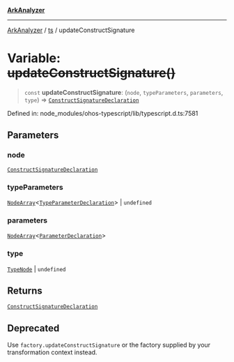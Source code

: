 [**ArkAnalyzer**](../../../../README.md)

***

[ArkAnalyzer](../../../../globals.md) / [ts](../README.md) / updateConstructSignature

# Variable: ~~updateConstructSignature()~~

> `const` **updateConstructSignature**: (`node`, `typeParameters`, `parameters`, `type`) => [`ConstructSignatureDeclaration`](../interfaces/ConstructSignatureDeclaration.md)

Defined in: node\_modules/ohos-typescript/lib/typescript.d.ts:7581

## Parameters

### node

[`ConstructSignatureDeclaration`](../interfaces/ConstructSignatureDeclaration.md)

### typeParameters

[`NodeArray`](../interfaces/NodeArray.md)\<[`TypeParameterDeclaration`](../interfaces/TypeParameterDeclaration.md)\> | `undefined`

### parameters

[`NodeArray`](../interfaces/NodeArray.md)\<[`ParameterDeclaration`](../interfaces/ParameterDeclaration.md)\>

### type

[`TypeNode`](../interfaces/TypeNode.md) | `undefined`

## Returns

[`ConstructSignatureDeclaration`](../interfaces/ConstructSignatureDeclaration.md)

## Deprecated

Use `factory.updateConstructSignature` or the factory supplied by your transformation context instead.
